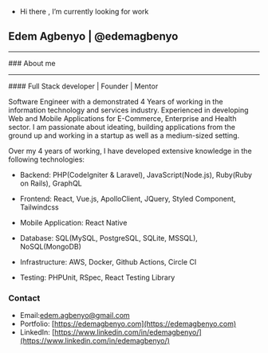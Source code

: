 - Hi there , I’m currently looking for work

## Edem Agbenyo | @edemagbenyo
<hr/>
### About me
<hr/>
#### Full Stack developer | Founder | Mentor

Software Engineer with a  demonstrated 4 Years of working in the information technology and services industry. Experienced in developing Web and Mobile Applications for E-Commerce, Enterprise and Health sector. 
I am passionate about ideating, building applications from the ground up and working in a startup as well as a medium-sized setting. 

Over my 4 years of working, I have developed extensive knowledge in the following technologies:

- Backend: PHP(CodeIgniter & Laravel), JavaScript(Node.js), Ruby(Ruby on Rails), GraphQL

- Frontend: React, Vue.js, ApolloClient, JQuery, Styled Component, Tailwindcss

- Mobile Application: React Native

- Database: SQL(MySQL, PostgreSQL, SQLite, MSSQL), NoSQL(MongoDB)

- Infrastructure: AWS, Docker, Github Actions, Circle CI

- Testing: PHPUnit, RSpec, React Testing Library

### Contact 
- Email:[edem.agbenyo@gmail.com](mailto:edem.agbenyo@gmail.com)
- Portfolio: [https://edemagbenyo.com](https://edemagbenyo.com)
- LinkedIn: [https://www.linkedin.com/in/edemagbenyo/](https://www.linkedin.com/in/edemagbenyo/)

<!--
**edemagbenyo/edemagbenyo** is a ✨ _special_ ✨ repository because its `README.md` (this file) appears on your GitHub profile.

Here are some ideas to get you started:

- 🔭 I’m currently working on ...
- 🌱 I’m currently learning ...
- 👯 I’m looking to collaborate on ...
- 🤔 I’m looking for help with ...
- 💬 Ask me about ...
- 📫 How to reach me: ...
- 😄 Pronouns: ...
- ⚡ Fun fact: ...
-->
